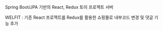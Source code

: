 Spring Boot/JPA 기반의 React, Redux 토이 프로젝트 서버

WELFIT : 기존 React 프로젝트를 Redux를 활용한 쇼핑몰로 내부코드 변경 및 댓글 기능 추가 
